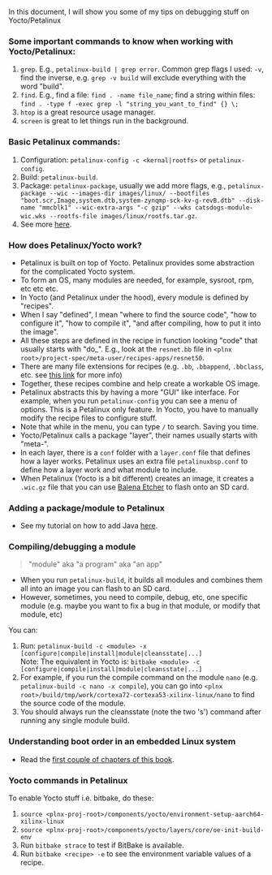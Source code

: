 In this document, I will show you some of my tips on debugging stuff on Yocto/Petalinux

### Some important commands to know when working with Yocto/Petalinux:
1. `grep`. E.g., `petalinux-build | grep error`. Common grep flags I used: `-v`, find the inverse, e.g. `grep -v build` will exclude everything with the word "build".
2. `find`. E.g., find a file: `find . -name file_name`; find a string within files: `find . -type f -exec grep -l "string_you_want_to_find" {} \;`
3. `htop` is a great resource usage manager.
4. `screen` is great to let things run in the background.

### Basic Petalinux commands:
1. Configuration: `petalinux-config -c <kernal|rootfs>` or `petalinux-config`.
2. Build: `petalinux-build`.
3. Package: `petalinux-package`, usually we add more flags, e.g., `petalinux-package --wic --images-dir images/linux/ --bootfiles "boot.scr,Image,system.dtb,system-zynqmp-sck-kv-g-revB.dtb" --disk-name "mmcblk1" --wic-extra-args "-c gzip" --wks catsdogs-module-wic.wks --rootfs-file images/linux/rootfs.tar.gz`.
4. See more [here](https://github.com/jona1115/cats_dogs_acceleration_petalinux/tree/main?tab=readme-ov-file#how-to-run).

### How does Petalinux/Yocto work?
- Petalinux is built on top of Yocto. Petalinux provides some abstraction for the complicated Yocto system.
- To form an OS, many modules are needed, for example, sysroot, rpm, etc etc etc.
- In Yocto (and Petalinux under the hood), every module is defined by "recipes".
- When I say "defined", I mean "where to find the source code", "how to configure it", "how to compile it", "and after compiling, how to put it into the image".
- All these steps are defined in the recipe in function looking "code" that usually starts with "do_". E.g., look at the `resnet.bb` file in `<plnx root>/project-spec/meta-user/recipes-apps/resnet50`.
- There are many file extensions for recipes (e.g. `.bb`, `.bbappend`, `.bbclass`, etc. see [this link](https://stackoverflow.com/questions/77018036/need-clarification-regarding-when-to-use-bb-inc-file-in-yocto) for more info)
- Together, these recipes combine and help create a workable OS image.
- Petalinux abstracts this by having a more "GUI" like interface. For example, when you run `petalinux-config` you can see a menu of options. This is a Petalinux only feature. In Yocto, you have to manually modify the recipe files to configure stuff.
- Note that while in the menu, you can type `/` to search. Saving you time.
- Yocto/Petalinux calls a package "layer", their names usually starts with "meta-".
- In each layer, there is a `conf` folder with a `layer.conf` file that defines how a layer works. Petalinux uses an extra file `petalinuxbsp.conf` to define how a layer work and what module to include.
- When Petalinux (Yocto is a bit different) creates an image, it creates a `.wic.gz` file that you can use [Balena Etcher](https://etcher.balena.io/) to flash onto an SD card. 

### Adding a package/module to Petalinux
- See my tutorial on how to add Java [here](https://github.com/jona1115/cats_dogs_acceleration/tree/main/documentations/vivadoTRD_and_Petalinux#java).

### Compiling/debugging a module
> "module" aka "a program" aka "an app"
- When you run `petalinux-build`, it builds all modules and combines them all into an image you can flash to an SD card.
- However, sometimes, you need to compile, debug, etc, one specific module (e.g. maybe you want to fix a bug in that module, or modify that module, etc)

You can:
1. Run: `petalinux-build -c <module> -x [configure|compile|install|module|cleansstate|...]`  
   Note: The equivalent in Yocto is: `bitbake <module> -c [configure|compile|install|module|cleansstate|...]`
2. For example, if you run the compile command on the module `nano` (e.g. `petalinux-build -c nano -x compile`), you can go into `<plnx root>/build/tmp/work/cortexa72-cortexa53-xilinx-linux/nano` to find the source code of the module.
3. You should always run the cleansstate (note the two 's') command after running any single module build.

### Understanding boot order in an embedded Linux system
- Read the [first couple of chapters of this book](https://www.amazon.com/Mastering-Embedded-Linux-Programming-potential-dp-1789530385/dp/1789530385).

### Yocto commands in Petalinux
To enable Yocto stuff i.e. bitbake, do these:
1. `source <plnx-proj-root>/components/yocto/environment-setup-aarch64-xilinx-linux`
2. `source <plnx-proj-root>/components/yocto/layers/core/oe-init-build-env`
3. Run `bitbake strace` to test if BitBake is available.
4. Run `bitbake <recipe> -e` to see the environment variable values of a recipe.
